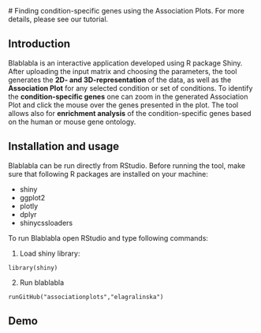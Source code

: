<LOGO>
# <NAME OF THE TOOL>
  Finding condition-specific genes using the Association Plots.
  For more details, please see our tutorial.
  
  
  
  ## Introduction
  Blablabla is an interactive application developed using R package Shiny. After uploading the input matrix and choosing the parameters, the tool generates the **2D- and 3D-representation** of the data, as well as the **Association Plot** for any selected  condition or set of conditions. To identify the **condition-specific genes** one can zoom in the generated Association Plot and click the mouse over the genes presented in the plot. The tool allows also for **enrichment analysis** of the condition-specific genes based on the human or mouse gene ontology.
  
  
  
  ## Installation and usage
  Blablabla can be run directly from RStudio. Before running the tool, make sure that following R packages are installed on your machine:
  - shiny
  - ggplot2
  - plotly
  - dplyr
  - shinycssloaders
  
  
  
  To run Blablabla open RStudio and type following commands:
  1. Load shiny library:
 ```
 library(shiny)
 ```
 
 2. Run blablabla
 ```
 runGitHub("associationplots","elagralinska")
 ```
  
  
  
  
  ## Demo
  
  
